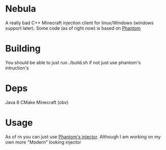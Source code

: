 # Nebula

A really bad C++ Minecraft injection client for linux/Windows (windows support later). Some code (as of right now) is based on 
[Phantom](https://github.com/SomePineaple/Phantom)

# Building

You should be able to just run ./build.sh if not just use phantom's intruction's

# Deps

Java 8
CMake
Minecraft (obv)


# Usage

As of rn you can just use [Phantom's injector](https://github.com/SomePineaple/Phantom-Injector/). Although I am working on my own more "Modern" looking injector
